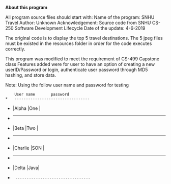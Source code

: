
**About this program**
 
 All program source files should start with:
 Name of the program: SNHU Travel
 Author: Unknown 
 Acknowledgement: Source code from SNHU CS-250 Software Development Lifecycle
 Date of the update: 4-6-2019
 
 The original code is to display the top 5 travel destinations. The 5 jpeg files must be existed 
 in the resources folder in order for the code executes correctly.   

 This program was modified to meet the requirement of CS-499 Capstone class
 Features added were for user to have an option of creating a new userID/Password or login, 
 authenticate user password through MD5 hashing, and store data. 
  
  
  Note: Using the follow user name and password for testing
  
  		User name		password
  	*	---------------------------------        
   *  	|Alpha		 	|One |
   *   	---------------------------------
   *   |Beta			  |Two	|
   *   	---------------------------------
   *  	|Charlie 	|SON	|
   *   	---------------------------------
   *  	|Delta 			|Java|
   * 	  ---------------------------------
  
 
